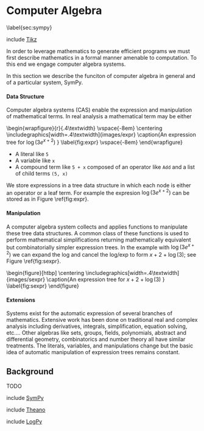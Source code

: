 Computer Algebra
================

\label{sec:sympy}

include [Tikz](tikz_math.md)

In order to leverage mathematics to generate efficient programs we must first describe mathematics in a formal manner amenable to computation.  To this end we engage computer algebra systems.

In this section we describe the funciton of computer algebra in general and of a particular system, SymPy.

#### Data Structure

Computer algebra systems (CAS) enable the expression and manipulation of mathematical terms.  In real analysis a mathematical term may be either

\begin{wrapfigure}{r}{.4\textwidth}
\vspace{-8em}
\centering
\includegraphics[width=.4\textwidth]{images/expr}
\caption{An expression tree for $\log(3e^{x+2})$ }
\label{fig:expr}
\vspace{-8em}
\end{wrapfigure}

*   A literal like `5`
*   A variable like `x`
*   A compound term like `5 + x` composed of an operator like `Add` and a list of child terms `(5, x)`

We store expressions in a tree data structure in which each node is either an operator or a leaf term.  For example the expresion $\log(3 e^{x + 2})$ can be stored as in Figure \ref{fig:expr}.

#### Manipulation

A computer algebra system collects and applies functions to manipulate these tree data structures.  A common class of these functions is used to perform mathematical simplifications returning mathematically equivalent but combinatorially simpler expression trees.  In the example with $\log(3 e^{x + 2})$ we can expand the log and cancel the log/exp to form $x+2+\log(3)$; see Figure \ref{fig:sexpr}.  

\begin{figure}[htbp]
\centering
\includegraphics[width=.4\textwidth]{images/sexpr}
\caption{An expression tree for $x + 2 + \log(3)$ }
\label{fig:sexpr}
\end{figure}

#### Extensions

Systems exist for the automatic expression of several branches of mathematics.  Extensive work has been done on traditional real and complex analysis including derivatives, integrals, simplification, equation solving, etc.... Other algebras like sets, groups, fields, polynomials, abstract and differential geometry, combinatorics and number theory all have similar treatments.  The literals, variables, and manipulations change but the basic idea of automatic manipulation of expression trees remains constant.

Background
----------

TODO

include [SymPy](sympy.md)

include [Theano](theano.md)

include [LogPy](logpy.md)
